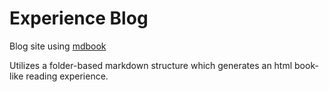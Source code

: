 # Experience Blog

Blog site using [mdbook](https://rust-lang.github.io/mdBook/index.html)

Utilizes a folder-based markdown structure which generates an html book-like reading experience.
